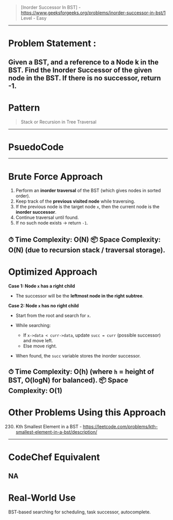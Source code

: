 > [Inorder Successor In BST] - https://www.geeksforgeeks.org/problems/inorder-successor-in-bst/1
> Level - Easy
--------------------------------------------------------------------------------------------------------------------------------------
# Problem Statement : 

Given a BST, and a reference to a Node k in the BST. Find the Inorder Successor of the given node in the BST. If there is no successor, return -1. 
--------------------------------------------------------------------------------------------------------------------------------------
# Pattern
> Stack or Recursion in Tree Traversal
--------------------------------------------------------------------------------------------------------------------------------------
# PsuedoCode

--------------------------------------------------------------------------------------------------------------------------------------
# Brute Force Approach

1. Perform an **inorder traversal** of the BST (which gives nodes in sorted order).
2. Keep track of the **previous visited node** while traversing.
3. If the previous node is the target node `x`, then the current node is the **inorder successor**.
4. Continue traversal until found.
5. If no such node exists → return `-1`.

⏱ Time Complexity: **O(N)**
📦 Space Complexity: **O(N)** (due to recursion stack / traversal storage).
--------------------------------------------------------------------------------------------------------------------------------------
# Optimized Approach

**Case 1: Node `x` has a right child**

* The successor will be the **leftmost node in the right subtree**.

**Case 2: Node `x` has no right child**

* Start from the root and search for `x`.
* While searching:

  * If `x->data < curr->data`, update `succ = curr` (possible successor) and move left.
  * Else move right.
* When found, the `succ` variable stores the inorder successor.

⏱ Time Complexity: **O(h)** (where `h` = height of BST, O(logN) for balanced).
📦 Space Complexity: **O(1)**
--------------------------------------------------------------------------------------------------------------------------------------
# Other Problems Using this Approach
230. Kth Smallest Element in a BST - https://leetcode.com/problems/kth-smallest-element-in-a-bst/description/
--------------------------------------------------------------------------------------------------------------------------------------
# CodeChef Equivalent
NA
--------------------------------------------------------------------------------------------------------------------------------------
# Real-World Use
BST-based searching for scheduling, task successor, autocomplete.
